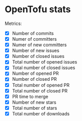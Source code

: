 # OpenTofu stats

Metrics:

- [x] Number of commits
- [x] Numer of committers
- [x] Numer of new committers
- [x] Number of new issues
- [x] Number of closed issues
- [x] Total number of opened issues
- [x] Total number of closed issues
- [x] Number of opened PR
- [x] Number of closed PR
- [x] Total number of opened PR
- [x] Total number of closed PR
- [x] PR time to merge
- [x] Number of new stars
- [x] Total number of  stars
- [x] Total number of downloads
